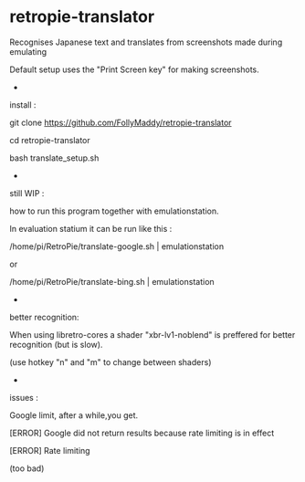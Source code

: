 # retropie-translator

Recognises Japanese text and translates from screenshots made during emulating

Default setup uses the "Print Screen key" for making screenshots.


-

install :

git clone https://github.com/FollyMaddy/retropie-translator

cd retropie-translator

bash translate_setup.sh


-

still WIP :

how to run this program together with emulationstation.

In evaluation statium it can be run like this :

/home/pi/RetroPie/translate-google.sh | emulationstation

or

/home/pi/RetroPie/translate-bing.sh | emulationstation


-

better recognition:

When using libretro-cores a shader "xbr-lv1-noblend" is preffered for better recognition (but is slow).

(use hotkey "n" and "m" to change between shaders)


-

issues :

Google limit, after a while,you get.

[ERROR] Google did not return results because rate limiting is in effect

[ERROR] Rate limiting

(too bad)



